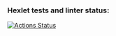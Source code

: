 ### Hexlet tests and linter status:
[![Actions Status](https://github.com/SomeOne537/frontend-project-44/workflows/hexlet-check/badge.svg)](https://github.com/SomeOne537/frontend-project-44/actions)